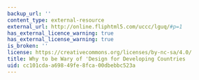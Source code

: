 ```yaml
---
backup_url: ''
content_type: external-resource
external_url: http://online.fliphtml5.com/uccc/lguq/#p=1
has_external_licence_warning: true
has_external_license_warning: true
is_broken: ''
license: https://creativecommons.org/licenses/by-nc-sa/4.0/
title: Why to be Wary of 'Design for Developing Countries
uid: cc101cda-a698-49fe-8fca-00dbebbc523a
---
```

